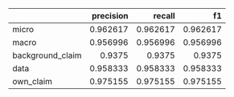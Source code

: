 |                  |   precision |   recall |       f1 |
|:-----------------|------------:|---------:|---------:|
| micro            |    0.962617 | 0.962617 | 0.962617 |
| macro            |    0.956996 | 0.956996 | 0.956996 |
| background_claim |    0.9375   | 0.9375   | 0.9375   |
| data             |    0.958333 | 0.958333 | 0.958333 |
| own_claim        |    0.975155 | 0.975155 | 0.975155 |